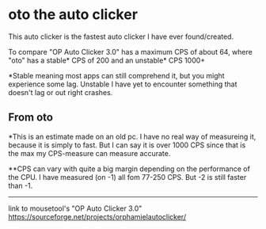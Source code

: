 # oto the auto clicker

This auto clicker is the fastest auto clicker I have ever found/created.

To compare "OP Auto Clicker 3.0" has a maximum CPS of about 64, where "oto"
has a stable* CPS of 200 and an unstable* CPS 1000+


*Stable meaning most apps can still comprehend it, but you might experience some lag.
Unstable I have yet to encounter something that doesn't lag or out right crashes.

From oto
---------------------

*This is an estimate made on an old pc. I have no real way of measureing it, because it is simply to fast. 
But I can say it is over 1000 CPS since that is the max my CPS-measure can measure accurate.


**CPS can vary with quite a big margin depending on the performance of the CPU.
I have measured (on -1) all fom 77-250 CPS. But -2 is still faster than -1.

--------------------------

link to mousetool's "OP Auto Clicker 3.0" https://sourceforge.net/projects/orphamielautoclicker/

